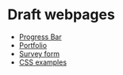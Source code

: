 # Draft webpages

- <a href="/progress-bar/index.html">Progress Bar</a>
- <a href="/portfolio/dist/index.html">Portfolio</a>
- <a href="/survey-form/index.html">Survey form</a>
- <a href="/kit/index.html">CSS examples</a>
